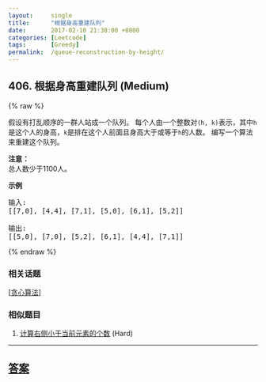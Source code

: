```yaml
---
layout:     single
title:      "根据身高重建队列"
date:       2017-02-10 21:30:00 +0800
categories: [Leetcode]
tags:       [Greedy]
permalink:  /queue-reconstruction-by-height/
---
```


## 406. 根据身高重建队列 (Medium)

{% raw %}

<p>假设有打乱顺序的一群人站成一个队列。 每个人由一个整数对<code>(h, k)</code>表示，其中<code>h</code>是这个人的身高，<code>k</code>是排在这个人前面且身高大于或等于<code>h</code>的人数。 编写一个算法来重建这个队列。</p>

<p><strong>注意：</strong><br />
总人数少于1100人。</p>

<p><strong>示例</strong></p>

<pre>
输入:
[[7,0], [4,4], [7,1], [5,0], [6,1], [5,2]]

输出:
[[5,0], [7,0], [5,2], [6,1], [4,4], [7,1]]
</pre>

{% endraw %}

### 相关话题
  [[贪心算法](https://github.com/openset/leetcode/tree/master/tag/greedy/README.md)]

### 相似题目
  1. [计算右侧小于当前元素的个数](/count-of-smaller-numbers-after-self) (Hard)

---

## [答案](https://github.com/openset/leetcode/tree/master/problems/queue-reconstruction-by-height)
